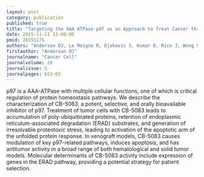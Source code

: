 ```yaml
---
layout: post
category: publication
published: true
title: "Targeting the AAA ATPase p97 as an Approach to Treat Cancer through Disruption of Protein Homeostasis."
date: 2015-11-11 12:00:00
pmid: 26555175
authors: "Anderson DJ, Le Moigne R, Djakovic S, Kumar B, Rice J, Wong S, Wang J, Yao B, Valle E, Kiss von Soly S, Madriaga A, Soriano F, Menon MK, Wu ZY, Kampmann M, Chen Y, Weissman JS, Aftab BT, Yakes FM, Shawver L, Zhou HJ, Wustrow D, Rolfe M"
firstauthor: "Anderson DJ"
journalname: "Cancer Cell"
journalvolume: 28
journalissue: 5
journalpages: 653-65
---
```


p97 is a AAA-ATPase with multiple cellular functions, one of which is critical regulation of protein homeostasis pathways. We describe the characterization of CB-5083, a potent, selective, and orally bioavailable inhibitor of p97. Treatment of tumor cells with CB-5083 leads to accumulation of poly-ubiquitinated proteins, retention of endoplasmic reticulum-associated degradation (ERAD) substrates, and generation of irresolvable proteotoxic stress, leading to activation of the apoptotic arm of the unfolded protein response. In xenograft models, CB-5083 causes modulation of key p97-related pathways, induces apoptosis, and has antitumor activity in a broad range of both hematological and solid tumor models. Molecular determinants of CB-5083 activity include expression of genes in the ERAD pathway, providing a potential strategy for patient selection.


